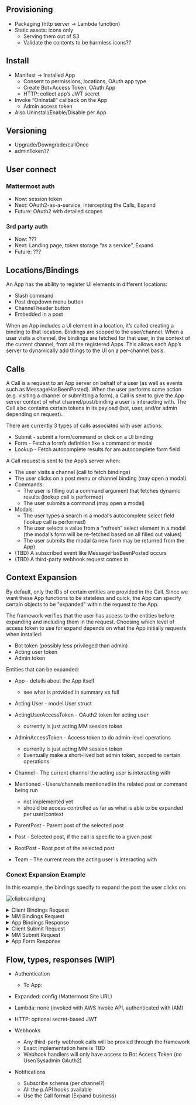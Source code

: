 ## Provisioning
- Packaging (http server -> Lambda function)
- Static assets: icons only
  - Serving them out of S3
  - Validate the contents to be harmless icons??

## Install
- Manifest -> Installed App
  - Consent to permissions, locations, OAuth app type
  - Create Bot+Access Token, OAuth App
  - HTTP: collect app’s JWT secret
- Invoke “OnInstall” callback on the App
  - Admin access token
- Also Uninstall/Enable/Disable per App

## Versioning
- Upgrade/Downgrade/callOnce
- adminToken??

## User connect

### Mattermost auth
- Now: session token
- Next: OAuth2-as-a-service, intercepting the Calls, Expand
- Future: OAuth2 with detailed scopes

### 3rd party auth
- Now: ???
- Next: Landing page, token storage “as a service”, Expand
- Future: ???

## Locations/Bindings

An App has the ability to register UI elements in different locations:
- Slash command
- Post dropdown menu button
- Channel header button
- Embedded in a post

When an App includes a UI element in a location, it’s called creating a binding to that location. Bindings are scoped to the user/channel. When a user visits a channel, the bindings are fetched for that user, in the context of the current channel, from all the registered Apps. This allows each App’s server to dynamically add things to the UI on a per-channel basis.

## Calls

A Call is a request to an App server on behalf of a user (as well as events such as MessageHasBeenPosted). When the user performs some action (e.g. visiting a channel or submitting a form), a Call is sent to give the App server context of what channel/post/binding a user is interacting with. The Call also contains certain tokens in its payload (bot, user, and/or admin depending on request).

There are currently 3 types of calls associated with user actions:
- Submit - submit a form/command or click on a UI binding
- Form - Fetch a form’s definition like a command or modal
- Lookup - Fetch autocomplete results for am autocomplete form field

A Call request is sent to the App’s server when:
- The user visits a channel (call to fetch bindings)
- The user clicks on a post menu or channel binding (may open a modal)
- Commands:
  - The user is filling out a command argument that fetches dynamic results (lookup call is performed)
  - The user submits a command (may open a modal)
- Modals:
  - The user types a search in a modal’s autocomplete select field (lookup call is performed)
  - The user selects a value from a “refresh” select element in a modal (the modal’s form will be re-fetched based on all filled out values)
  - The user submits the modal (a new form may be returned from the App)
- (TBD) A subscribed event like MessageHasBeenPosted occurs
- (TBD) A third-party webhook request comes in


## Context Expansion

By default, only the IDs of certain entities are provided in the Call. Since we want these App functions to be stateless and quick, the App can specify certain objects to be "expanded" within the request to the App.

The framework verifies that the user has access to the entities before expanding and including them in the request. Choosing which level of access token to use for expand depends on what the App initially requests when installed:

- Bot token (possibly less privileged than admin)
- Acting user token
- Admin token


Entities that can be expanded:

- App - details about the App itself
  - see what is provided in summary vs full

- Acting User - model.User struct

- ActingUserAccessToken - OAuth2 token for acting user
  - currently is just acting MM session token

- AdminAccessToken - Access token to do admin-level operations
  - currently is just acting MM session token
  - Eventually make a short-lived bot admin token, scoped to certain operations

- Channel - The current channel the acting user is interacting with

- Mentioned - Users/channels mentioned in the related post or command being run
  - not implemented yet
  - should be access controlled as far as what is able to be expanded per user/context

- ParentPost - Parent post of the selected post
- Post - Selected post, if the call is specific to a given post
- RootPost - Root post of the selected post

- Team - The current ream the acting user is interacting with


### Conext Expansion Example

In this example, the bindings specify to expand the post the user clicks on:

![clipboard.png](inkdrop://file:ues-H8kio)


<details><summary>Client Bindings Request</summary>

GET /plugins/com.mattermost.apps/api/v1/bindings?channel_id=ei748ohj3ig4ijofs5tr47wozh&scope=webapp

</details>

<details><summary>MM Bindings Request</summary>
POST /plugins/com.mattermost.apps/example/hello/bindings

```json
{
    "url": "/bindings",
    "context": {
        "app_id": "http-hello",
        "acting_user_id": "d7mezwndk3yf3renn4fzeranpw",
        "channel_id": "edet7g6h8ib8dftytcjcqne8ie",
        "mattermost_site_url": "https://mickmister.ngrok.io",
        "bot_access_token": "ouddbrqwupfypqsu1qxbdu3uqo",
        "acting_user_access_token": "yemrienc7pfypqsu1qxbdu3uqo",
        "admin_access_token": "ue8xi2sh7ebcciw8duww84ucme"
    }
}
```

</details>

<details><summary>App Bindings Response</summary>

```json
[
    {
        "location": "/post_menu",
        "bindings": [
            {
                "app_id": "http-hello",
                "location": "send",
                "label": "Survey a user",
                "hint": "Send survey to a user",
                "description": "Send a customized emotional response survey to a user",
                "call": {
                    "url": "/send-modal",
                    "expand": {
                        "post": "all"
                    }
                }
            }
        ]
    }
]
```
</details>

<details><summary>Client Submit Request</summary>

POST /plugins/com.mattermost.apps/api/v1/call
```json
{
    "url": "/send-modal",
    "expand": {
        "post": "all"
    },
    "type": "submit",
    "context": {
        "app_id": "http-hello",
        "location": "send",
        "team_id": "qe5ken7k9f8rdp5bqnfhhs5nzy",
        "channel_id": "ei748ohj3ig4ijofs5tr47wozh",
        "post_id": "b7pkajox3bgmjjexo4yisu4iih",
        "root_id": ""
    }
}
```

</details>

<details><summary>MM Submit Request</summary>

POST /plugins/com.mattermost.apps/example/hello/send
```json
{
    "url": "/send-modal",
    "context": {
        "app_id": "http-hello",
        "location": "send",
        "bot_user_id": "uzofd8otciyktj7mqbawi4hexc",
        "acting_user_id": "d7mezwndk3yf3renn4fzeranpw",
        "team_id": "cj3ioc8zrinixx5erp94taidsc",
        "channel_id": "edet7g6h8ib8dftytcjcqne8ie",
        "post_id": "y4a6wgpr63gsdpq7cgoz8auimc",
        "mattermost_site_url": "https://mickmister.ngrok.io",
        "bot_access_token": "ouddbrqwupfypqsu1qxbdu3uqo",
        "acting_user_access_token": "yemrienc7pfypqsu1qxbdu3uqo",
        "admin_access_token": "ue8xi2sh7ebcciw8duww84ucme",
        "post": {
            "id": "y4a6wgpr63gsdpq7cgoz8auimc",
            "create_at": 1614222460141,
            "update_at": 1614222460141,
            "edit_at": 0,
            "delete_at": 0,
            "is_pinned": false,
            "user_id": "uzofd8otciyktj7mqbawi4hexc",
            "channel_id": "edet7g6h8ib8dftytcjcqne8ie",
            "root_id": "",
            "parent_id": "",
            "original_id": "",
            "message": "Created OAuth2 App (`sqqug7kmcb83ffdo8ryzhbi8ko`).",
            "type": "",
            "props": {
                "from_bot": "true"
            },
            "hashtags": "",
            "pending_post_id": "",
            "reply_count": 0
        }
    }
}
```

</details>


<details><summary>App Form Response</summary>


```json
{
    "type": "form",
    "form": {
        "title": "Send a survey to user",
        "header": "Message modal form header",
        "footer": "Message modal form footer",
        "call": {
            "url": "/send"
        },
        "fields": [
            {
                "name": "user_id",
                "type": "user",
                "value": "",
                "description": "User to send the survey to",
                "label": "user",
                "hint": "enter user ID or @user",
                "position": 1,
                "modal_label": "User",
                "refresh": true
            },
            {
                "name": "some_autocomplete_field",
                "type": "dynamic_select",
                "description": "Some Autocomplete Field",
                "label": "autocomplete",
                "hint": "Pick one",
                "modal_label": "Autocomplete"
            },
            {
                "name": "message",
                "type": "text",
                "is_required": true,
                "value": "Provisioned bot account @builtin (`ux3jks3kn7fz9ghnycx7iy5e7w`).",
                "description": "Text to ask the user about",
                "label": "message",
                "hint": "Anything you want to say",
                "modal_label": "Text",
                "subtype": "textarea",
                "min_length": 2,
                "max_length": 1024
            }
        ]
    }
}
```

</details>


## Flow, types, responses (WIP)

- Authentication
	- To App:
- Expanded: config (Mattermost Site URL)
- Lambda: none (invoked with AWS Invoke API, authenticated with IAM)
- HTTP: optional secret-based JWT

- Webhooks
  - Any third-party webhook calls will be proxied through the framework
  - Exact implementation here is TBD
  - Webhook handlers will only have access to Bot Access Token (no User/Sysadmin OAuth2)

- Notifications
  - Subscribe schema (per channel?)
  - All the p.API hooks available
  - Use the Call format (Expand business)

